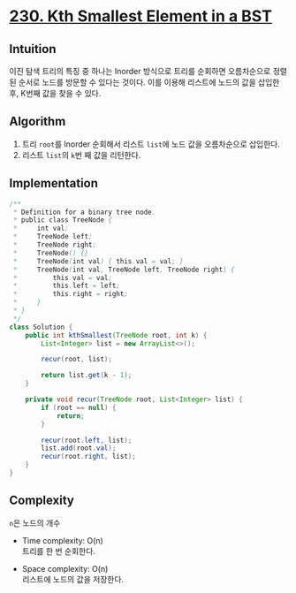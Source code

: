 # [230. Kth Smallest Element in a BST](https://leetcode.com/problems/kth-smallest-element-in-a-bst/)

## Intuition
이진 탐색 트리의 특징 중 하나는 Inorder 방식으로 트리를 순회하면 오름차순으로 정렬된 순서로 노드를 방문할 수 있다는 것이다. 
이를 이용해 리스트에 노드의 값을 삽입한 후, K번째 값을 찾을 수 있다.

## Algorithm
1. 트리 `root`를 Inorder 순회해서 리스트 `list`에 노드 값을 오름차순으로 삽입한다.
2. 리스트 `list`의 `k`번 째 값을 리턴한다.

## Implementation
```java
/**
 * Definition for a binary tree node.
 * public class TreeNode {
 *     int val;
 *     TreeNode left;
 *     TreeNode right;
 *     TreeNode() {}
 *     TreeNode(int val) { this.val = val; }
 *     TreeNode(int val, TreeNode left, TreeNode right) {
 *         this.val = val;
 *         this.left = left;
 *         this.right = right;
 *     }
 * }
 */
class Solution {
    public int kthSmallest(TreeNode root, int k) {
        List<Integer> list = new ArrayList<>();

        recur(root, list);

        return list.get(k - 1);
    }

    private void recur(TreeNode root, List<Integer> list) {
        if (root == null) {
            return;
        }

        recur(root.left, list);
        list.add(root.val);
        recur(root.right, list);
    }
}
```

## Complexity
`n`은 노드의 개수
- Time complexity: O(n)\
트리를 한 번 순회한다.
  
- Space complexity: O(n)\
리스트에 노드의 값을 저장한다.
